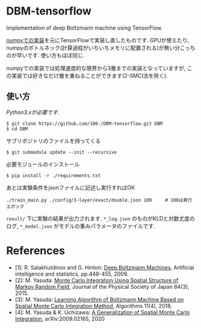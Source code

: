 DBM-tensorflow
===
Implementation of deep Boltzmann machine using TensorFlow.

[numpyでの実装](https://github.com/106-/Deep-Boltzmann-Machine)を元にTensorFlowで実装し直したものです.
GPUが使えたり, numpyのボトルネック(計算過程がいちいちメモリに配置される)が無い分こっちのが早いです.
使い方もほぼ同じ.

numpyでの実装では処理速度的な限界から3層までの実装となっていますが, この実装では好きなだけ層を重ねることができます(2-SMCI法を除く).

## 使い方
_Python3.xが必要です._
```
$ git clone https://github.com/106-/DBM-tensorflow.git DBM
$ cd DBM
```
サブリポジトリのファイルを持ってくる
```
$ git submodule update --init --recursive
```
必要モジュールのインストール
```
$ pip install -r ./requirements.txt
```
あとは実験条件をjsonファイルに記述し実行すればOK
```
./train_main.py ./config/3-layer/exact/double.json 100     # 100は実行エポック
```
`result/` 下に実験の結果が出力されます. `*_log.json` のものがKLDと対数尤度のログ, `*_model.json` がモデルの重みパラメータのファイルです.

# References
- [1]: R. Salakhutdinov and G. Hinton: [Deep Boltzmann Machines](http://proceedings.mlr.press/v5/salakhutdinov09a/salakhutdinov09a.pdf), Artificial intelligence and statistics, pp.448-455, 2009.
- [2]: M. Yasuda: [Monte Carlo Integration Using Spatial Structure of Markov Random Field](https://journals.jps.jp/doi/10.7566/JPSJ.84.034001), Journal of the Physical Society of Japan 84(3), 2015.
- [3]: M. Yasuda: [Learning Algorithm of Boltzmann Machine Based on Spatial Monte Carlo Integration Method](https://www.mdpi.com/1999-4893/11/4/42/htm),  Algorithms 11(4), 2018.
- [4]: M. Yasuda & K. Uchizawa: [A Generalization of Spatial Monte Carlo Integration](https://arxiv.org/abs/2009.02165), arXiv:2009.02165, 2020